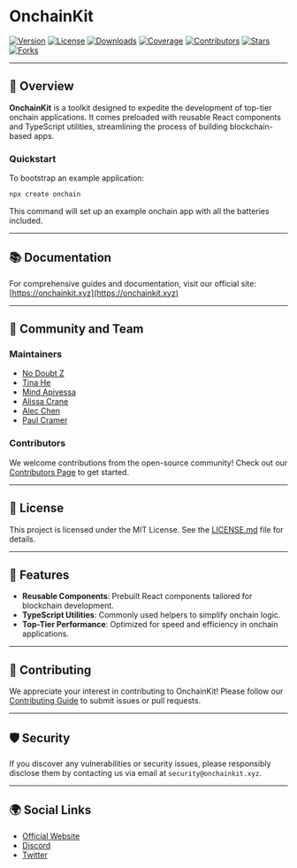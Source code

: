 # OnchainKit

[![Version](https://img.shields.io/npm/v/@coinbase/onchainkit)](https://www.npmjs.com/package/@coinbase/onchainkit)
[![License](https://img.shields.io/npm/l/@coinbase/onchainkit)](https://github.com/nodoubtz/onchainkit/blob/main/LICENSE.md)
[![Downloads](https://img.shields.io/npm/dm/@coinbase/onchainkit)](https://www.npmjs.com/package/@coinbase/onchainkit)
[![Coverage](https://img.shields.io/badge/coverage-100%25-0052FF)](https://onchainkit.xyz/coverage)
[![Contributors](https://contrib.rocks/image?repo=coinbase/onchainkit)](https://github.com/coinbase/onchainkit/graphs/contributors)
[![Stars](https://img.shields.io/github/stars/coinbase/onchainkit)](https://github.com/coinbase/onchainkit/stargazers)
[![Forks](https://img.shields.io/github/forks/coinbase/onchainkit)](https://github.com/coinbase/onchainkit/network/members)

---

## 🌟 Overview

**OnchainKit** is a toolkit designed to expedite the development of top-tier onchain applications. It comes preloaded with reusable React components and TypeScript utilities, streamlining the process of building blockchain-based apps.

### Quickstart

To bootstrap an example application:

```bash
npx create onchain
```

This command will set up an example onchain app with all the batteries included.

---

## 📚 Documentation

For comprehensive guides and documentation, visit our official site: [https://onchainkit.xyz](https://onchainkit.xyz)

---

## 👥 Community and Team

### Maintainers
- [No Doubt Z](https://github.com/nodoubtz)
- [Tina He](https://github.com/fakepixels)
- [Mind Apivessa](https://github.com/mindapivessa)
- [Alissa Crane](https://github.com/abcraine123)
- [Alec Chen](https://github.com/0xAlec)
- [Paul Cramer](https://github.com/cpcramer)

### Contributors
We welcome contributions from the open-source community! Check out our [Contributors Page](https://github.com/coinbase/onchainkit/graphs/contributors) to get started.

---

## 📜 License

This project is licensed under the MIT License. See the [LICENSE.md](https://github.com/nodoubtz/onchainkit/blob/main/LICENSE.md) file for details.

---

## 🚀 Features

- **Reusable Components**: Prebuilt React components tailored for blockchain development.
- **TypeScript Utilities**: Commonly used helpers to simplify onchain logic.
- **Top-Tier Performance**: Optimized for speed and efficiency in onchain applications.

---

## 🤝 Contributing

We appreciate your interest in contributing to OnchainKit! Please follow our [Contributing Guide](https://github.com/coinbase/onchainkit/CONTRIBUTING.md) to submit issues or pull requests.

---

## 🛡️ Security

If you discover any vulnerabilities or security issues, please responsibly disclose them by contacting us via email at `security@onchainkit.xyz`.

---

## 🌍 Social Links

- [Official Website](https://onchainkit.xyz)
- [Discord](https://discord.gg/invite/cdp)
- [Twitter](https://twitter.com/OnchainKit)
